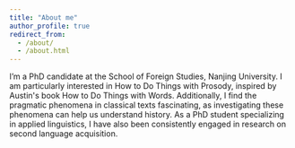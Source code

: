 ```yaml
---
title: "About me"
author_profile: true
redirect_from: 
  - /about/
  - /about.html
---
```


I’m a PhD candidate at the School of Foreign Studies, Nanjing University. I am particularly interested in How to Do Things with Prosody, inspired by Austin's book How to Do Things with Words. Additionally, I find the pragmatic phenomena in classical texts fascinating, as investigating these phenomena can help us understand history. As a PhD student specializing in applied linguistics, I have also been consistently engaged in research on second language acquisition. 


